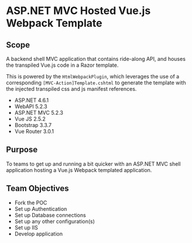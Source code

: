﻿# ASP.NET MVC Hosted Vue.js Webpack Template

## Scope

A backend shell MVC application that contains ride-along API, and houses the transpiled Vue.js code in a Razor template.

This is powered by the `HtmlWebpackPlugin`, which leverages the use of a corresponding `[MVC-Action]Template.cshtml`
to generate the template with the injected transpiled css and js manifest references.

* ASP.NET 4.6.1
* WebAPI 5.2.3
* ASP.NET MVC 5.2.3
* Vue JS 2.5.2
* Bootstrap 3.3.7
* Vue Router 3.0.1

## Purpose

To teams to get up and running a bit quicker with an ASP.NET MVC shell application hosting a Vue.js Webpack templated application.

## Team Objectives

* Fork the POC
* Set up Authentication
* Set up Database connections
* Set up any other configuration(s)
* Set up IIS
* Develop application
